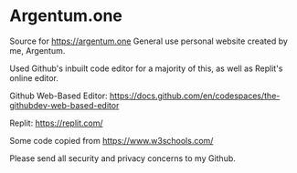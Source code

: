 # Argentum.one
Source for https://argentum.one
General use personal website created by me, Argentum.

Used Github's inbuilt code editor for a majority of this, as well as Replit's online editor.

Github Web-Based Editor: https://docs.github.com/en/codespaces/the-githubdev-web-based-editor

Replit: https://replit.com/

Some code copied from https://www.w3schools.com/

Please send all security and privacy concerns to my Github.
